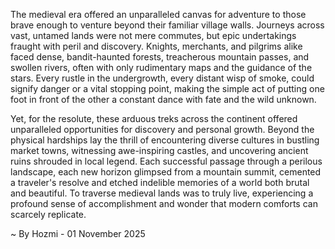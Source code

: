 
The medieval era offered an unparalleled canvas for adventure to those brave enough to venture beyond their familiar village walls. Journeys across vast, untamed lands were not mere commutes, but epic undertakings fraught with peril and discovery. Knights, merchants, and pilgrims alike faced dense, bandit-haunted forests, treacherous mountain passes, and swollen rivers, often with only rudimentary maps and the guidance of the stars. Every rustle in the undergrowth, every distant wisp of smoke, could signify danger or a vital stopping point, making the simple act of putting one foot in front of the other a constant dance with fate and the wild unknown.

Yet, for the resolute, these arduous treks across the continent offered unparalleled opportunities for discovery and personal growth. Beyond the physical hardships lay the thrill of encountering diverse cultures in bustling market towns, witnessing awe-inspiring castles, and uncovering ancient ruins shrouded in local legend. Each successful passage through a perilous landscape, each new horizon glimpsed from a mountain summit, cemented a traveler's resolve and etched indelible memories of a world both brutal and beautiful. To traverse medieval lands was to truly live, experiencing a profound sense of accomplishment and wonder that modern comforts can scarcely replicate.

~ By Hozmi - 01 November 2025

